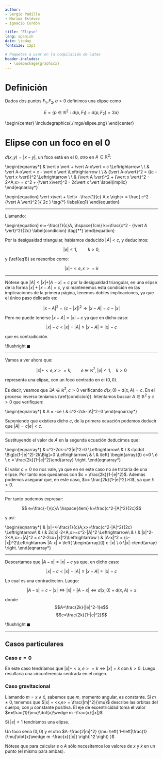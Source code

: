 ```yaml
---
author:
- Sergio Padilla
- Marina Estévez
- Ignacio Cordón

title: "Elipse"
lang: spanish
date: \today
fontsize: 12pt

# Paquetes a usar en la compilación de latex
header-includes:
  - \usepackage{graphicx}
---
```

      
# Definición

Dados dos puntos $F_1, F_2, a>0$ definimos una elipse como

$$E=\left\{p\in \mathbb{R}^2 : d(p,F_1) + d(p,F_2) = 2a\right\}$$
    
\begin{center}
    \includegraphics{./imgs/elipse.png}
\end{center}


# Elipse con un foco en el 0

$d(x,y) = |x-y|$, un foco está en el $0$, otro en $A\in \mathbb{R}^2$:


\begin{eqnarray*}
    & \vert x \vert + \vert A-x\vert = c \Leftrightarrow \\
    \\
    & \vert A-x\vert = c - \vert x \vert \Leftrightarrow \\
    \\
    & {\vert A-x\vert}^2 = {(c - \vert x \vert)}^2 \Leftrightarrow \\
    \\
    & {\vert A \vert}^2 + {\vert x \vert}^2 - 2<A,x> = c^2 + {\vert x\vert}^2 - 2c\vert x \vert
    \label{implic}
\end{eqnarray*}    

\begin{equation}
    \vert x\vert + \left< -\frac{1}{c} A,x \right> = \frac{ c^2 - {\vert A \vert}^2 }{ 2c }
    \tag{$*$}
    \label{eq1}
\end{equation}

*********

Llamando:

\begin{equation}
    e:=-\frac{1}{c}A, \hspace{1cm} k:=\frac{c^2 - {\vert A \vert}^2}{2c}
    \label{condicion}
    \tag{$**$}
\end{equation}

Por la desigualdad triangular, habíamos deducido $\vert A\vert < c$, y deducimos:

$$ \vert e\vert < 1, \hspace{1cm} k>0,$$

y (\ref{eq1}) se reescribe como:

$$ \vert x\vert + <e,x> = k $$


*********

Nótese que $\vert A\vert < \vert x\vert + \vert A-x\vert = c$ por la desigualdad triangular,
en una elipse de la forma $|x| + |x-A| = c$, y si mantenemos esta condición en las implicaciones 
de la primera página, tenemos dobles implicaciones, ya que el único paso delicado es:

$$|x-A|^2 = (c-|x|)^2 \Rightarrow |x-A| = c-|x|$$

Pero no puede tenerse $|x-A| = |x|-c$ ya que en dicho caso:

$$|x|-c < |x|-|A|\leqslant |x-A| = |x|-c$$

que es contradicción.

\flushright  $\blacksquare$

*********

Vamos a ver ahora que:

$$ \vert x\vert + <e,x> = k, \qquad e\in\mathbb{R}^2, |e|<1, \quad k>0 $$

representa una elipse, con un foco centrado en el $(0,0)$. 

Es decir, veamos que $\exists A\in \mathbb{R}^2, c>0$ verificando $d(x,0) + d(x,A) = c$. En el proceso inverso teníamos (\ref{condicion}). Intentamos buscar $A\in \mathbb{R}^2$ y $c>0$ que verifiquen:

\begin{eqnarray*}
    &    A = -ce \\
    &   c^2-2ck-|A|^2=0
\end{eqnarray*}

Suponiendo que existiera dicho $c$, de la primera ecuación podemos deducir que $|A| = c|e| < c$.

*********

Sustituyendo el valor de $A$ en la segunda ecuación deducimos que:

\begin{eqnarray*}
    & c^2-2ck-c^2|e|^2=0 \Leftrightarrow\\
    & \\
    & c\cdot \Big[c(1-|e|^2)-2k\Big]=0 \Leftrightarrow\\
    & \\
    & \left\{ \begin{array}{l}  c=0 \\ ó \\ c = \frac{2k}{1-|e|^2}\end{array} \right.
\end{eqnarray*}


El valor $c=0$ no nos vale, ya que en en este caso no se trataría de una elipse. Por tanto nos quedamos con $c = \frac{2k}{1-|e|^2}$. Además podemos asegurar que, en este caso, $c= \frac{2k}{1-|e|^2}>0$, ya que $k>0$. 

*********

Por tanto podemos expresar:

$$ e=\frac{-1}{c}A \hspace{4em} k=\frac{c^2-|A|^2}{2c}$$

y así:

\begin{eqnarray*}
    & |x|+<-\frac{1}{c}A,x>=\frac{c^2-|A|^2}{2c} \Leftrightarrow\\
    & \\
    & 2c|x|-2<A,x>=c^2-|A|^2 \Leftrightarrow\\
    & \\
    & |x|^2-2<A,x>+|A|^2 = c^2-2cx+|x|^2\Leftrightarrow \\
    & |A-x|^2 = (c-|x|)^2\Leftrightarrow 
    |A-x| = \left\{ \begin{array}{l}  c-|x| \\ ó \\|x|-c\end{array} \right.
\end{eqnarray*}    

*********

Descartamos que  $|A-x| = |x| -c$ ya que, en dicho caso:

$$|x|-c < |x|-|A|\leqslant |x-A| = |x|-c$$

Lo cual es una contradicción. Luego:

$$|A-x| = c-|x| \Leftrightarrow |x|+|A-x| \Leftrightarrow d(x,0)+d(x,A)=x$$ 

donde $$A=\frac{2k}{|e|^2-1}e$$  $$c=\frac{2k}{1-|e|^2}$$

\flushright $\blacksquare$


*********

## Casos particulares
### Caso $e=0$

En este caso tendríamos que $|x|+<x,e>=k \Leftrightarrow |x|=k$ con $k>0$. Luego resultaría una circunferencia centrada en el origen.

### Caso gravitacional

Llamando $m=x\wedge \dot{x}$, sabemos que $m$, momento angular, es constante. Si $m\neq 0$, tenemos
que $|x| + <x,e> = \frac{|m|^2}{\mu}$ describe las órbitas del cuerpo, con $\mu$ constante positiva. El eje de excentricidad toma el valor $e=\frac{1}{\mu}\dot{x}\wedge m -\frac{x}{|x|}$

Si $|e|<1$ tendríamos una elipse.

Un foco sería $(0,0)$ y el otro $A=\frac{2|m|^2}
    {\mu \left(
            1-\left|\frac{1}{\mu}\dot{x}\wedge m -\frac{x}{|x|}
        \right|^2 \right) 
    }$

Nótese que para calcular $e$ o $A$ sólo necesitamos los valores de $x$ y $\dot{x}$ en un punto (el mismo para ambas).

